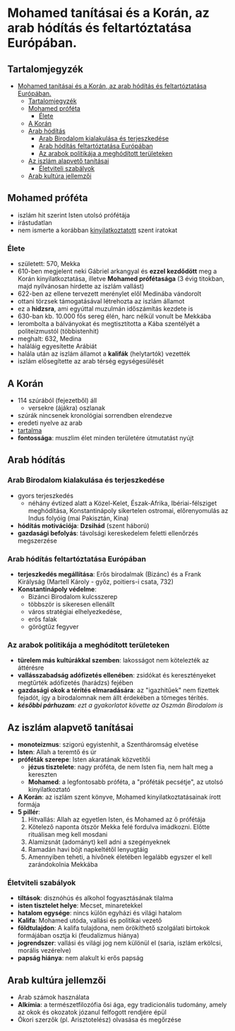 # Mohamed tanításai és a Korán, az arab hódítás és feltartóztatása Európában.

## Tartalomjegyzék
- [Mohamed tanításai és a Korán, az arab hódítás és feltartóztatása Európában.](#mohamed-tanításai-és-a-korán-az-arab-hódítás-és-feltartóztatása-európában)
  - [Tartalomjegyzék](#tartalomjegyzék)
  - [Mohamed próféta](#mohamed-próféta)
    - [Élete](#élete)
  - [A Korán](#a-korán)
  - [Arab hódítás](#arab-hódítás)
    - [Arab Birodalom kialakulása és terjeszkedése](#arab-birodalom-kialakulása-és-terjeszkedése)
    - [Arab hódítás feltartóztatása Európában](#arab-hódítás-feltartóztatása-európában)
    - [Az arabok politikája a meghódított területeken](#az-arabok-politikája-a-meghódított-területeken)
  - [Az iszlám alapvető tanításai](#az-iszlám-alapvető-tanításai)
    - [Életviteli szabályok](#életviteli-szabályok)
  - [Arab kultúra jellemzői](#arab-kultúra-jellemzői)

## Mohamed próféta

- iszlám hit szerint Isten utolsó prófétája
- írástudatlan
- nem ismerte a korábban [kinyilatkoztatott](https://hu.wikipedia.org/wiki/Kinyilatkoztat%C3%A1s#:~:text=a%20vall%C3%A1sokban%20a%20felt%C3%A1r%C3%A1sa,%20k%C3%B6zz%C3%A9t%C3%A9tele%20vagy%20nyilv%C3%A1noss%C3%A1gra%20hozatala%20valamilyen%20igazs%C3%A1gnak%20vagy%20tud%C3%A1snak "a vallásokban a feltárása, közzététele vagy nyilvánosságra hozatala valamilyen igazságnak vagy tudásnak") szent iratokat

### Élete
   - született: 570, Mekka
   - 610-ben megjelent neki Gábriel arkangyal és **ezzel kezdődött** meg a Korán kinyilatkoztatása, illetve **Mohamed prófétasága** (3 évig titokban, majd nyílvánosan hirdette az iszlám vallást)
   - 622-ben az ellene tervezett merénylet elől Medinába vándorolt
   - ottani törzsek támogatásával létrehozta az iszlám államot 
   - ez a **hidzsra**, ami egyúttal muzulmán időszámítás kezdete is
   - 630-ban kb. 10.000 fős sereg élén, harc nélkül vonult be Mekkába
   - lerombolta a bálványokat és megtisztította a Kába szentélyét a politeizmustól (többistenhit)
   - meghalt: 632, Medina
   - haláláig egyesítette Arábiát
   - halála után az iszlám államot a **kalifák** (helytartók) vezették
   - iszlám elősegítette az arab térség egységesülését

## A Korán

- 114 szúrából (fejezetből) áll
  - versekre (ájákra) oszlanak
- szúrák nincsenek kronológiai sorrendben elrendezve
- eredeti nyelve az arab
- [tartalma](#az-iszlám-alapvető-tanításai)
- **fontossága**: muszlim élet minden területére útmutatást nyújt

## Arab hódítás

### Arab Birodalom kialakulása és terjeszkedése

- gyors terjeszkedés
  - néhány évtized alatt a Közel-Kelet, Észak-Afrika, Ibériai-félsziget meghódítása, Konstantinápoly sikertelen ostromai, előrenyomulás az Indus folyóig (mai Pakisztán, Kína)
- **hódítás motivációja**: **Dzsihád** (szent háború)
- **gazdasági befolyás**: távolsági kereskedelem feletti ellenőrzés megszerzése

### Arab hódítás feltartóztatása Európában

- **terjeszkedés megállítása**: Erős birodalmak (Bizánc) és a Frank Királyság (Martell Károly - győz, poitiers-i csata, 732)
- **Konstantinápoly védelme**:
  - Bizánci Birodalom kulcsszerep
  - többször is sikeresen ellenállt
  - város stratégiai elhelyezkedése, 
  - erős falak
  - görögtűz fegyver

### Az arabok politikája a meghódított területeken

- **türelem más kultúrákkal szemben**: lakosságot nem kötelezték az áttérésre
- **vallásszabadság adófizetés ellenében**: zsidókat és keresztényeket megtűrték adófizetés (harádzs) fejében
- **gazdasági okok a térítés elmaradására**: az "igazhitűek" nem fizettek fejadót, így a birodalomnak nem állt érdekében a tömeges térítés.
- ***későbbi párhuzam**: ezt a gyakorlatot követte az Oszmán Birodalom is*

## Az iszlám alapvető tanításai

- **monoteizmus**: szigorú egyistenhit, a Szentháromság elvetése
- **Isten**: Allah a teremtő és úr
- **próféták szerepe**: Isten akaratának közvetítői
  - **jézus tisztelete**: nagy próféta, de nem Isten fia, nem halt meg a kereszten
  - **Mohamed**: a legfontosabb próféta, a "próféták pecsétje", az utolsó kinyilatkoztató
- **A Korán**: az iszlám szent könyve, Mohamed kinyilatkoztatásainak írott formája
- **5 pillér**:
  1. Hitvallás: Allah az egyetlen Isten, és Mohamed az ő prófétája
  2. Kötelező naponta ötször Mekka felé fordulva imádkozni. Előtte rituálisan meg kell mosdani
  3. Alamizsnát (adományt) kell adni a szegényeknek
  4. Ramadán havi böjt napkeltétől lenyugtáig
  5. Amennyiben teheti, a hívőnek életében legalább egyszer el kell zarándokolnia Mekkába

### Életviteli szabályok

- **tiltások**: disznóhús és alkohol fogyasztásának tilalma
- **isten tisztelet helye**: Mecset, minaretekkel
- **hatalom egysége**: nincs külön egyházi és világi hatalom
- **Kalifa**: Mohamed utóda, vallási és politikai vezető
- **földtulajdon**: A kalifa tulajdona, nem örökíthető szolgálati birtokok formájában osztja ki (feudalizmus hiánya)
- **jogrendszer**: vallási és világi jog nem különül el (saria, iszlám erkölcsi, morális vezérelve)
- **papság hiánya**: nem alakult ki erős papság

## Arab kultúra jellemzői

- Arab számok használata
- **Alkímia**: a természetfilozófia ősi ága, egy tradicionális tudomány, amely az okok és okozatok józanul felfogott rendjére épül
- Ókori szerzők (pl. Arisztotelész) olvasása és megőrzése
